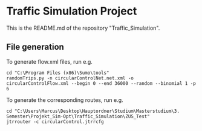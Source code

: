 # Traffic Simulation Project
This is the README.md of the repository "Traffic_Simulation".

## File generation
To generate flow.xml files, run e.g.

```
cd "C:\Program Files (x86)\Sumo\tools"
randomTrips.py -n circularControlNet.net.xml -o circularControlFlow.xml --begin 0 --end 36000 --random --binomial 1 -p 6
```

To generate the corresponding routes, run e.g.

```
cd "C:\Users\Marcus\Desktop\Hauptordner\Studium\Masterstudium\3. Semester\Projekt_Sim-Opt\Traffic_Simulation\ZUS_Test"
jtrrouter -c circularControl.jtrrcfg
```
